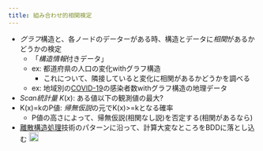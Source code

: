 ```yaml
---
title: 組み合わせ的相関検定
---
```


* *グラフ*構造と、各ノードのデーターがある時、構造とデータに*相関*があるかどうかの検定
  * 「*構造情報*付きデータ」
  * ex: 都道府県の人口の変化withグラフ構造
    * これについて、隣接していると変化に相関があるかどうかを調べる
  * ex: 地域別の[COVID-19](COVID-19.md)の感染者数withグラフ構造の地理データ
* *Scan統計量* $K(x)$: ある値以下の観測値の最大?
* K(x)=kのP値: *帰無仮説*の元でK(x)>=kとなる確率
  * P値の高さによって、帰無仮説(相関なし説)を否定する(相関があるなら)
* [離散構造処理](%E9%9B%A2%E6%95%A3%E6%A7%8B%E9%80%A0%E5%87%A6%E7%90%86.md)技術のパターンに沿って、計算大変なところをBDDに落とし込む
  <img src='https://scrapbox.io/api/pages/blu3mo-public/情報科学の達人/icon' alt='情報科学の達人.icon' height="19.5"/>

